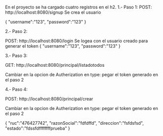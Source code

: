 En el proyecto se ha cargado cuatro registros en el h2.
1.- Paso 1:
POST: http://localhost:8080/signup
Se crea el usuario

{
"username":"123",
"password":"123"
}



2.- Paso 2:

POST: http://localhost:8080/login
Se logea con el usuario creado para generar el token
{
"username":"123",
"password":"123"
}


3.- Paso 3:

GET: http://localhost:8080/principal/listadotodos


Cambiar en la opcion de Autherization en type: pegar el token generado en el paso 2



4.- Paso 4:

POST: http://localhost:8080/principal/crear

Cambiar en la opcion de Autherization en type: pegar el token generado en el paso 2

{
"ruc":"476427742",
"razonSocial":"fdfdffd",
"direccion":"fsfdsfsd",
"estado":"fdssfdffffffffprueba"
}